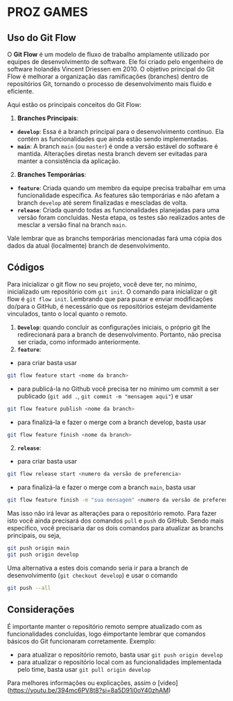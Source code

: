 # PROZ GAMES

## Uso do Git Flow
O **Git Flow** é um modelo de fluxo de trabalho amplamente utilizado por equipes de desenvolvimento de software. Ele foi criado pelo engenheiro de software holandês Vincent Driessen em 2010. O objetivo principal do Git Flow é melhorar a organização das ramificações (branches) dentro de repositórios Git, tornando o processo de desenvolvimento mais fluido e eficiente.

Aqui estão os principais conceitos do Git Flow:

1. **Branches Principais**:
  - **`develop`**: Essa é a branch principal para o desenvolvimento contínuo. Ela contém as funcionalidades que ainda estão sendo implementadas.
  - **`main`**: A branch `main` (ou `master`) é onde a versão estável do software é mantida. Alterações diretas nesta branch devem ser evitadas para manter a consistência da aplicação.

2. **Branches Temporárias**:
  - **`feature`**: Criada quando um membro da equipe precisa trabalhar em uma funcionalidade específica. As features são temporárias e não afetam a branch `develop` até serem finalizadas e mescladas de volta.
  - **`release`**: Criada quando todas as funcionalidades planejadas para uma versão foram concluídas. Nesta etapa, os testes são realizados antes de mesclar a versão final na branch `main`.

Vale lembrar que as branchs temporárias mencionadas fará uma cópia dos dados da atual (localmente) branch de desenvolvimento.

## **Códigos**
Para inicializar o git flow no seu projeto, você deve ter, no mínimo, inicializado um repositório com `git init`. O comando para inicializar o git flow é `git flow init`. Lembrando que para puxar e enviar modificações do/para o GitHub, é necessário que os repositórios estejam devidamente vinculados, tanto o local quanto o remoto.

1. **`Develop`**: quando concluir as configurações iniciais, o próprio git lhe redirecionará para a branch de desenvolvimento. Portanto, não precisa ser criada, como informado anteriormente.
2. **`feature`**: 
  - para criar basta usar
  ```Bash
  git flow feature start <nome da branch>
  ```
  - para publicá-la no Github você precisa ter no mínimo um commit a ser publicado (`git add .`, `git commit -m "mensagem aqui"`) e usar
  ```Bash
  git flow feature publish <nome da branch>
  ```
  - para finalizá-la e fazer o merge com a branch develop, basta usar
  ```Bash
  git flow feature finish <nome da branch>
  ```
2. **`release`**:
  - para criar basta usar
  ```Bash
  git flow release start <numero da versão de preferencia>
  ```
  - para finalizá-la e fazer o merge com a branch `main`, basta usar
  ```Bash
  git flow feature finish -m "sua mensagem" <numero da versão de preferencia>
  ```
  Mas isso não irá levar as alterações para o repositório remoto. Para fazer isto você ainda precisará dos comandos `pull` e `push` do GitHub. Sendo mais especifico, você precisaria dar os dois comandos para atualizar as branchs principais, ou seja,
  ```Bash
  git push origin main
  git push origin develop
  ```
  Uma alternativa a estes dois comando seria ir para a branch de desenvolvimento (`git checkout develop`) e usar o comando
  ```Bash
  git push --all
  ```

## Considerações
É importante manter o repositório remoto sempre atualizado com as funcionalidades concluídas, logo éimportante lembrar que comandos básicos do Git funcionaram corretamente. Exemplo:
- para atualizar o repositório remoto, basta usar `git push origin develop`
- para atualizar o repositório local com as funcionalidades implementada pelo time, basta usar `git pull origin develop`

Para melhores informações ou explicações, assim o [video] (https://youtu.be/394mc6PV8t8?si=8a5D91i0oY40zhAM)